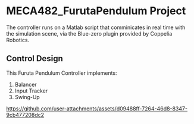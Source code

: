 # MECA482_FurutaPendulum Project

The controller runs on a Matlab script that comminicates in real time with the simulation scene, via the Blue-zero plugin provided by Coppelia Robotics.

## Control Design
This Furuta Pendulum Controller implements:

1.  Balancer
2.  Input Tracker
3.  Swing-Up


https://github.com/user-attachments/assets/d09488ff-7264-46d8-8347-9cb477208dc2

